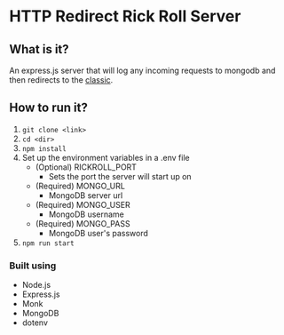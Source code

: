 # HTTP Redirect Rick Roll Server

## What is it?

An express.js server that will log any incoming requests to mongodb and then redirects to the [classic](https://www.youtube.com/watch?v=dQw4w9WgXcQ).

## How to run it?
1. `git clone <link>`
2. `cd <dir>`
3. `npm install`
4. Set up the environment variables in a .env file
    - (Optional) RICKROLL_PORT 
        - Sets the port the server will start up on
    - (Required) MONGO_URL
        - MongoDB server url
    - (Required) MONGO_USER
        - MongoDB username
    - (Required) MONGO_PASS
        - MongoDB user's password
6. `npm run start`  

### Built using
- Node.js
- Express.js
- Monk
- MongoDB
- dotenv
